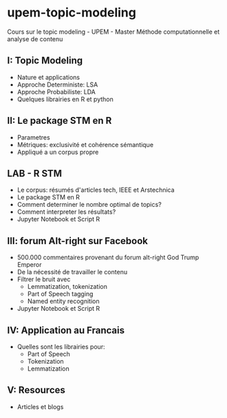 # upem-topic-modeling
Cours sur le topic modeling - UPEM - Master Méthode computationnelle et analyse de contenu

## I: Topic Modeling

* Nature et applications
* Approche Deterministe: LSA
* Approche Probabiliste: LDA
* Quelques librairies en R et python

## II: Le package STM en R

* Parametres
* Métriques: exclusivité et cohérence sémantique
* Appliqué a un corpus propre

## LAB - R STM

* Le corpus: résumés d'articles tech, IEEE et Arstechnica
* Le package STM en R
* Comment determiner le nombre optimal de topics?
* Comment interpreter les résultats?
* Jupyter Notebook et Script R

## III: forum Alt-right sur Facebook

* 500.000 commentaires provenant du forum alt-right God Trump Emperor
* De la nécessité de travailler le contenu
* Filtrer le bruit avec
    * Lemmatization, tokenization
    * Part of Speech tagging
    * Named entity recognition
* Jupyter Notebook et Script R

## IV: Application au Francais

* Quelles sont les librairies pour:
    * Part of Speech
    * Tokenization
    * Lemmatization

## V: Resources

* Articles et blogs

